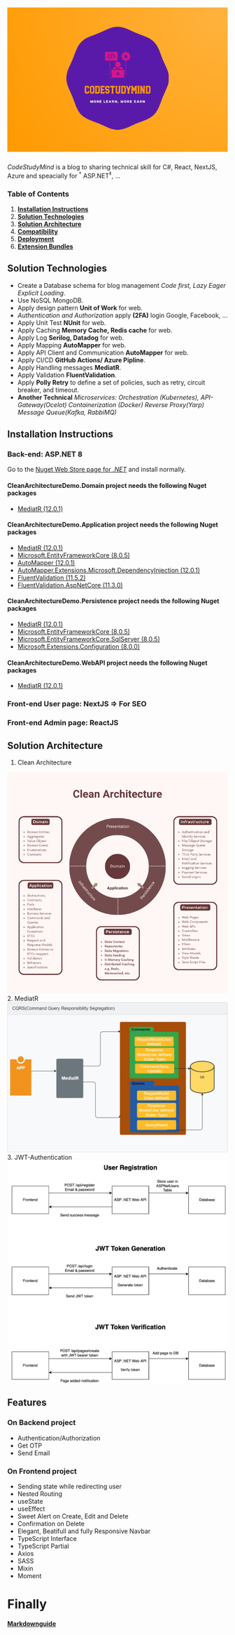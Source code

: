 # ![CodeStudyMind](./images/logo.png)
*CodeStudyMind* is a blog to sharing technical skill for C#, React, NextJS, Azure and speacially for <sup>&dagger;</sup> ASP.NET<sup>&Dagger;</sup>, ...
### Table of Contents
1. **[Installation Instructions](#installation-instructions)**<br>
2. **[Solution Technologies](#Solution-technologies)**<be>
3. **[Solution Architecture](#solution-architecture)**<br>
4. **[Compatibility](#compatibility)**<br>
5. **[Deployment](#deployment)**<br>
6. **[Extension Bundles](#extension-bundles)**<br>

## Solution Technologies
* Create a Database schema for blog management *Code first, Lazy Eager Explicit Loading*.
* Use NoSQL MongoDB.
* Apply design pattern **Unit of Work** for web.
* *Authentication and Authorization* apply **(2FA)** login Google, Facebook, ...
* Apply Unit Test **NUnit** for web.
* Apply Caching **Memory Cache, Redis cache** for web.
* Apply Log **Serilog, Datadog** for web.
* Apply Mapping **AutoMapper** for web.
* Apply API Client and Communication **AutoMapper** for web.
* Apply CI/CD **GitHub Actions/ Azure Pipline**.
* Apply Handling messages  **MediatR**.
* Apply Validation **FluentValidation**.
* Apply **Polly Retry** to define a set of policies, such as retry, circuit breaker, and timeout.
* **Another Technical** *Microservices: Orchestration (Kubernetes), API-Gateway(Ocelot) Containerization (Docker) Reverse Proxy(Yarp) Message Queue(Kafka, RabbiMQ)*

## Installation Instructions

### Back-end: ASP.NET 8
Go to the [Nuget Web Store page for *.NET*](https://www.nuget.org/packages/) and install normally.

#### CleanArchitectureDemo.Domain project needs the following Nuget packages

- [MediatR (12.0.1)](https://www.nuget.org/packages/MediatR)

#### CleanArchitectureDemo.Application project needs the following Nuget packages

- [MediatR (12.0.1)](https://www.nuget.org/packages/MediatR)
- [Microsoft.EntityFrameworkCore (8.0.5)](https://www.nuget.org/packages/Microsoft.EntityFrameworkCore)
- [AutoMapper (12.0.1)](https://www.nuget.org/packages/automapper/)
- [AutoMapper.Extensions.Microsoft.DependencyInjection (12.0.1)](https://www.nuget.org/packages/AutoMapper.Extensions.Microsoft.DependencyInjection)
- [FluentValidation (11.5.2)]("https://www.nuget.org/packages/FluentValidation)
- [FluentValidation.AspNetCore (11.3.0)](https://www.nuget.org/packages/FluentValidation.AspNetCore)

#### CleanArchitectureDemo.Persistence project needs the following Nuget packages

- [MediatR (12.0.1)](https://www.nuget.org/packages/MediatR)
- [Microsoft.EntityFrameworkCore (8.0.5)](https://www.nuget.org/packages/Microsoft.EntityFrameworkCore)
- [Microsoft.EntityFrameworkCore.SqlServer (8.0.5)](https://www.nuget.org/packages/Microsoft.EntityFrameworkCore.SqlServer/)
- [Microsoft.Extensions.Configuration (8.0.0)](https://www.nuget.org/packages/Microsoft.Extensions.Configuration/)

#### CleanArchitectureDemo.WebAPI project needs the following Nuget packages

- [MediatR (12.0.1)](https://www.nuget.org/packages/MediatR)

### Front-end User page: NextJS => For SEO
### Front-end Admin page: ReactJS
## Solution Architecture

1. Clean Architecture
<img src="./images/Clean-Architecture.png" />
2. MediatR
<img src="./images/mediatR.jpeg" />
3. JWT-Authentication
<img src="./images/jwt-authentication-flows.webp" />


## Features
### On Backend project

- Authentication/Authorization
- Get OTP 
- Send Email 

### On Frontend project

-  Sending state while redirecting user
-  Nested Routing
-  useState
-  useEffect
-  Sweet Alert on Create, Edit and Delete
-  Confirmation on Delete
-  Elegant, Beatifull and fully Responsive Navbar
-  TypeScript Interface
-  TypeScript Partial
-  Axios
-  SASS
-  Mixin
-  Moment

# Finally

[**Markdownguide**](https://www.markdownguide.org/basic-syntax/)<br>
